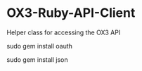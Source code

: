 OX3-Ruby-API-Client
===================

Helper class for accessing the OX3 API

sudo gem install oauth

sudo gem install json
